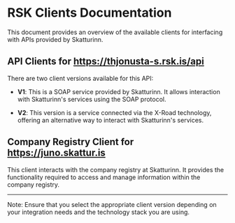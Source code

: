 # RSK Clients Documentation

This document provides an overview of the available clients for interfacing with APIs provided by Skatturinn.

## API Clients for <https://thjonusta-s.rsk.is/api>

There are two client versions available for this API:

- **V1**: This is a SOAP service provided by Skatturinn. It allows interaction with Skatturinn's services using the SOAP protocol.

- **V2**: This version is a service connected via the X-Road technology, offering an alternative way to interact with Skatturinn's services.

## Company Registry Client for <https://juno.skattur.is>

This client interacts with the company registry at Skatturinn. It provides the functionality required to access and manage information within the company registry.

---

Note: Ensure that you select the appropriate client version depending on your integration needs and the technology stack you are using.